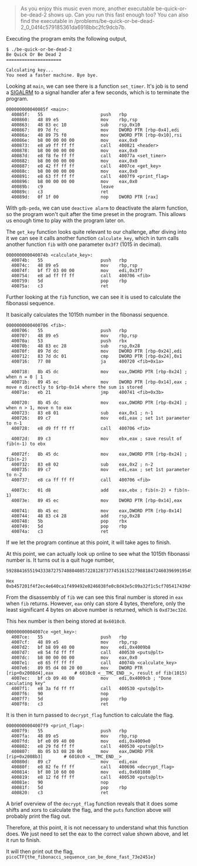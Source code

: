 > As you enjoy this music even more, another executable be-quick-or-be-dead-2 shows up. 
> Can you run this fast enough too? You can also find the executable in /problems/be-quick-or-be-dead-2_0_04f4c579185361da6918bbc2fc9dcb7b.

Executing the program emits the following output,

```
$ ./be-quick-or-be-dead-2
Be Quick Or Be Dead 2
=====================

Calculating key...
You need a faster machine. Bye bye.
```

Looking at `main`, we can see there is a function `set_timer`. It's job is to send a [SIGALRM](http://man7.org/linux/man-pages/man7/signal.7.html) to a signal handler afer a few seconds, which is to terminate the program.

```assembly
000000000040085f <main>:
  40085f:	55                   	push   rbp
  400860:	48 89 e5             	mov    rbp,rsp
  400863:	48 83 ec 10          	sub    rsp,0x10
  400867:	89 7d fc             	mov    DWORD PTR [rbp-0x4],edi
  40086a:	48 89 75 f0          	mov    QWORD PTR [rbp-0x10],rsi
  40086e:	b8 00 00 00 00       	mov    eax,0x0
  400873:	e8 a9 ff ff ff       	call   400821 <header>
  400878:	b8 00 00 00 00       	mov    eax,0x0
  40087d:	e8 f8 fe ff ff       	call   40077a <set_timer>
  400882:	b8 00 00 00 00       	mov    eax,0x0
  400887:	e8 42 ff ff ff       	call   4007ce <get_key>
  40088c:	b8 00 00 00 00       	mov    eax,0x0
  400891:	e8 63 ff ff ff       	call   4007f9 <print_flag>
  400896:	b8 00 00 00 00       	mov    eax,0x0
  40089b:	c9                   	leave  
  40089c:	c3                   	ret    
  40089d:	0f 1f 00             	nop    DWORD PTR [rax]
```

With `gdb-peda`, we can use `deactive alarm` to deactivate the alarm function, so the program won't quit after the time preset in the program. This allows us enough time to play with the program later on.

The `get_key` function looks quite relevant to our challenge, after diving into it we can see it calls another function `calculate_key`, which in turn calls another function `fib` with one parameter `0x3f7` (1015 in decimal).

```assembly
000000000040074b <calculate_key>:
  40074b:	55                   	push   rbp
  40074c:	48 89 e5             	mov    rbp,rsp
  40074f:	bf f7 03 00 00       	mov    edi,0x3f7
  400754:	e8 ad ff ff ff       	call   400706 <fib>
  400759:	5d                   	pop    rbp
  40075a:	c3                   	ret    
```

Further looking at the `fib` function, we can see it is used to calculate the fibonassi sequence.

It basically calculates the 1015th number in the fibonassi sequence.

```assembly
0000000000400706 <fib>:
  400706:	55                   	push   rbp
  400707:	48 89 e5             	mov    rbp,rsp
  40070a:	53                   	push   rbx
  40070b:	48 83 ec 28          	sub    rsp,0x28
  40070f:	89 7d dc             	mov    DWORD PTR [rbp-0x24],edi
  400712:	83 7d dc 01          	cmp    DWORD PTR [rbp-0x24],0x1
  400716:	77 08                	ja     400720 <fib+0x1a>
  
  400718:	8b 45 dc             	mov    eax,DWORD PTR [rbp-0x24] ; when n = 0 | 1
  40071b:	89 45 ec             	mov    DWORD PTR [rbp-0x14],eax ; move n directly to $rbp-0x14 where the sum is stored
  40071e:	eb 21                	jmp    400741 <fib+0x3b>
  
  400720:	8b 45 dc             	mov    eax,DWORD PTR [rbp-0x24] ; when n > 1, move n to eax
  400723:	83 e8 01             	sub    eax,0x1 ; n-1
  400726:	89 c7                	mov    edi,eax ; set 1st parameter to n-1
  400728:	e8 d9 ff ff ff       	call   400706 <fib>
  
  40072d:	89 c3                	mov    ebx,eax ; save result of fib(n-1) to ebx
  
  40072f:	8b 45 dc             	mov    eax,DWORD PTR [rbp-0x24] ; fib(n-2)
  400732:	83 e8 02             	sub    eax,0x2 ; n-2
  400735:	89 c7                	mov    edi,eax ; set 1st parameter to n-2
  400737:	e8 ca ff ff ff       	call   400706 <fib>
  
  40073c:	01 d8                	add    eax,ebx ; fib(n-2) + fib(n-1)
  40073e:	89 45 ec             	mov    DWORD PTR [rbp-0x14],eax
  
  400741:	8b 45 ec             	mov    eax,DWORD PTR [rbp-0x14]
  400744:	48 83 c4 28          	add    rsp,0x28
  400748:	5b                   	pop    rbx
  400749:	5d                   	pop    rbp
  40074a:	c3                   	ret    
```

If we let the program continue at this point, it will take ages to finish. 

At this point, we can actually look up online to see what the 1015th fibonassi number is. It turns out is a quit huge number,

```
59288416551943338727574080408572281287377451615227988184724603969919549034666922046325034891393072356252090591628758887874047734579886068667306295291967872198822088710569576575629665781687543564318377549435421485

Hex
0xb457201f4f2ec4e640ca1f499492e0246038fe0c8d43e5c09a32f1c5cf705417439dfd6390c7c73d984ce0d2701dca8aca1858a08fdcbd64c83ed2594d50080c62f0f9c0bc7b00554806f0daa0a63229f51f7eb6d73ec32d
```

From the disassembly of `fib` we can see this final number is stored in `eax` when `fib` returns. However, `eax` only can store 4 bytes, therefore, only the least significant 4 bytes on above number is returned, which is `0xd73ec32d`.

This hex number is then being stored at `0x6010c0`.

```assembly
00000000004007ce <get_key>:
  4007ce:	55                   	push   rbp
  4007cf:	48 89 e5             	mov    rbp,rsp
  4007d2:	bf b8 09 40 00       	mov    edi,0x4009b8
  4007d7:	e8 54 fd ff ff       	call   400530 <puts@plt>
  4007dc:	b8 00 00 00 00       	mov    eax,0x0
  4007e1:	e8 65 ff ff ff       	call   40074b <calculate_key>
  4007e6:	89 05 d4 08 20 00    	mov    DWORD PTR [rip+0x2008d4],eax        # 6010c0 <__TMC_END__>, result of fib(1015)
  4007ec:	bf cb 09 40 00       	mov    edi,0x4009cb ; "Done caculating key"
  4007f1:	e8 3a fd ff ff       	call   400530 <puts@plt>
  4007f6:	90                   	nop
  4007f7:	5d                   	pop    rbp
  4007f8:	c3                   	ret    
```

It is then in turn passed to `decrypt_flag` function to calculate the flag.

```assembly
00000000004007f9 <print_flag>:
  4007f9:	55                   	push   rbp
  4007fa:	48 89 e5             	mov    rbp,rsp
  4007fd:	bf e0 09 40 00       	mov    edi,0x4009e0
  400802:	e8 29 fd ff ff       	call   400530 <puts@plt>
  400807:	8b 05 b3 08 20 00    	mov    eax,DWORD PTR [rip+0x2008b3]        # 6010c0 <__TMC_END__>
  40080d:	89 c7                	mov    edi,eax
  40080f:	e8 82 fe ff ff       	call   400696 <decrypt_flag>
  400814:	bf 80 10 60 00       	mov    edi,0x601080
  400819:	e8 12 fd ff ff       	call   400530 <puts@plt>
  40081e:	90                   	nop
  40081f:	5d                   	pop    rbp
  400820:	c3                   	ret    
```

A brief overview of the `decrypt_flag` function reveals that it does some shifts and xors to calculate the flag, and the `puts` function above will probably print the flag out.

Therefore, at this point, it is not necessary to understand what this function does. We just need to set the eax to the correct value shown above, and let it run to finish.

It will then print out the flag,
`picoCTF{the_fibonacci_sequence_can_be_done_fast_73e2451e}`
